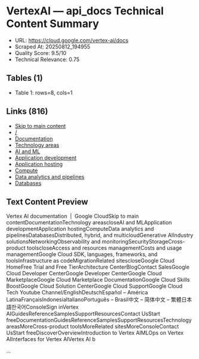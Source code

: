 # VertexAI — api_docs Technical Content Summary

- URL: https://cloud.google.com/vertex-ai/docs
- Scraped At: 20250812_194955
- Quality Score: 9.5/10
- Technical Relevance: 0.75

## Tables (1)
- Table 1: rows=8, cols=1

## Links (816)
- [Skip to main content](#main-content)
- [/](/)
- [Documentation](https://cloud.google.com/docs)
- [Technology areas](https://cloud.google.com/docs/tech-area-overviews)
- [AI and ML](https://cloud.google.com/docs/ai-ml)
- [Application development](https://cloud.google.com/docs/application-development)
- [Application hosting](https://cloud.google.com/docs/application-hosting)
- [Compute](https://cloud.google.com/docs/compute-area)
- [Data analytics and pipelines](https://cloud.google.com/docs/data)
- [Databases](https://cloud.google.com/docs/databases)

## Text Content Preview

Vertex AI documentation  |  Google CloudSkip to main contentDocumentationTechnology areascloseAI and MLApplication developmentApplication hostingComputeData analytics and pipelinesDatabasesDistributed, hybrid, and multicloudGenerative AIIndustry solutionsNetworkingObservability and monitoringSecurityStorageCross-product toolscloseAccess and resources managementCosts and usage managementGoogle Cloud SDK, languages, frameworks, and toolsInfrastructure as codeMigrationRelated sitescloseGoogle Cloud HomeFree Trial and Free TierArchitecture CenterBlogContact SalesGoogle Cloud Developer CenterGoogle Developer CenterGoogle Cloud MarketplaceGoogle Cloud Marketplace DocumentationGoogle Cloud Skills BoostGoogle Cloud Solution CenterGoogle Cloud SupportGoogle Cloud Tech Youtube Channel/EnglishDeutschEspañol – América LatinaFrançaisIndonesiaItalianoPortuguês – Brasil中文 – 简体中文 – 繁體日本語한국어ConsoleSign inVertex AIGuidesReferenceSamplesSupportResourcesContact UsStart freeDocumentationGuidesReferenceSamplesSupportResourcesTechnology areasMoreCross-product toolsMoreRelated sitesMoreConsoleContact UsStart freeDiscoverOverviewIntroduction to Vertex AIMLOps on Vertex AIInterfaces for Vertex AIVertex AI b

…